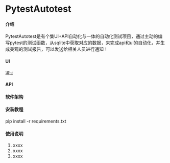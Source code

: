 # PytestAutotest

#### 介绍

PytestAutotest是有个集UI+API自动化与一体的自动化测试项目，通过主动的编写pytest的测试函数，从sqlite中获取对应的数据，来完成api和ui的自动化，并生成美观的测试报告，可以发送给相关人员进行通知！

#### UI
    通过

#### API
    

#### 软件架构



#### 安装教程

pip install -r requirements.txt

#### 使用说明

1. xxxx
2. xxxx
3. xxxx

